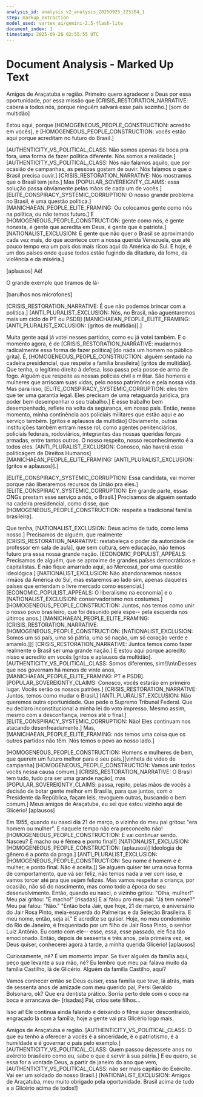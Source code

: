 ```yaml
---
analysis_id: analysis_v2_analysis_20250925_225304_1
step: markup_extraction
model_used: vertex_ai/gemini-2.5-flash-lite
document_index: 1
timestamp: 2025-09-26 02:55:55 UTC
---
```


# Document Analysis - Marked Up Text

Amigos de Araçatuba e região. Primeiro quero agradecer a Deus por essa oportunidade, por essa missão que [CRISIS_RESTORATION_NARRATIVE: caberá a todos nós, porque ninguém salvará esse país sozinho.] [som de multidão]

Estou aqui, porque [HOMOGENEOUS_PEOPLE_CONSTRUCTION: acredito em vocês], e [HOMOGENEOUS_PEOPLE_CONSTRUCTION: vocês estão aqui porque acreditam no futuro do Brasil.]

[AUTHENTICITY_VS_POLITICAL_CLASS: Não somos apenas da boca pra fora, uma forma de fazer política diferente. Nós somos a realidade.] [AUTHENTICITY_VS_POLITICAL_CLASS: Nós não falamos aquilo, que por ocasião de campanhas, as pessoas gostam de ouvir. Nós falamos o que o Brasil precisa ouvir.] [CRISIS_RESTORATION_NARRATIVE: Nós mostramos que o Brasil tem jeito.] Mas [POPULAR_SOVEREIGNTY_CLAIMS: essa solução passa obviamente pelas mãos de cada um de vocês.] [ELITE_CONSPIRACY_SYSTEMIC_CORRUPTION: O nosso grande problema no Brasil, é uma questão política.] [MANICHAEAN_PEOPLE_ELITE_FRAMING: Ou colocamos gente como nós na política, ou não temos futuro.] E [HOMOGENEOUS_PEOPLE_CONSTRUCTION: gente como nós, é gente honesta, é gente que acredita em Deus, é gente que é patriota.] [NATIONALIST_EXCLUSION: É gente que não quer o Brasil se aproximando cada vez mais, do que acontece com a nossa querida Venezuela, que até pouco tempo era um país dos mais ricos aqui da América do Sul. E hoje, é um dos países onde quase todos estão fugindo da ditadura, da fome, da violência e da miséria.]

[aplausos] Aê!

O grande exemplo que tiramos de lá-

[barulhos nos microfones]

[CRISIS_RESTORATION_NARRATIVE: É que não podemos brincar com a política.] [ANTI_PLURALIST_EXCLUSION: Nós, no Brasil, não aguentaremos mais um ciclo de PT ou PSDB] [MANICHAEAN_PEOPLE_ELITE_FRAMING: [ANTI_PLURALIST_EXCLUSION: (gritos de multidão)].]

Muita gente aqui já votei nesses partidos, como eu já votei também. E o momento agora, é de [CRISIS_RESTORATION_NARRATIVE: mudarmos radicalmente essa forma de fazer política] [do nada um homem no público grita]. É, [HOMOGENEOUS_PEOPLE_CONSTRUCTION: alguém sentado na cadeira presidencial, que respeite a família brasileira] [gritos de multidão]. Que tenha, o legítimo direito à defesa. Isso passa pela posse de arma de fogo. Alguém que respeite as nossas polícias civil e militar. São homens e mulheres que arriscam suas vidas, pelo nosso patrimônio e pela nossa vida. Mas para isso, [ELITE_CONSPIRACY_SYSTEMIC_CORRUPTION: eles têm que ter uma garantia legal. Eles precisam de uma retaguarda jurídica, pra poder bem desempenhar o seu trabalho.] E esse trabalho bem desempenhado, reflete na volta da segurança, em nosso país. Então, nesse momento, minha continência aos policiais militares que estão aqui e ao serviço também. [gritos e aplausos da multidão] Obviamente, outras instituições também entram nesse rol, como agentes penitenciários, policiais federais, rodoviários, integrantes das nossas queridas forças armadas, entre tantos outros. O nosso respeito, nosso reconhecimento é a todos eles. [ANTI_PLURALIST_EXCLUSION: Conosco, não haverá essa politicagem de Direitos Humanos] [MANICHAEAN_PEOPLE_ELITE_FRAMING: [ANTI_PLURALIST_EXCLUSION: (gritos e aplausos)].]

[ELITE_CONSPIRACY_SYSTEMIC_CORRUPTION: Essa candidata, vai morrer porque não liberaremos recursos da União pra eles.] [ELITE_CONSPIRACY_SYSTEMIC_CORRUPTION: Em grande parte, essas ONGs prestam esse serviço a nós, o Brasil.] Precisamos de alguém sentado na cadeira presidencial, como disse, que [HOMOGENEOUS_PEOPLE_CONSTRUCTION: respeite a tradicional família brasileira].

Que tenha, [NATIONALIST_EXCLUSION: Deus acima de tudo, como lema nosso.] Precisamos de alguém, que realmente [CRISIS_RESTORATION_NARRATIVE: restabeleça o poder da autoridade de professor em sala de aula], que sem cultura, sem educação, não temos futuro pra essa nossa grande nação. [ECONOMIC_POPULIST_APPEALS: Precisamos de alguém, que se aproxime de grandes países democráticos e capitalistas. E não fique amarrado aqui, ao Mercosul, por uma questão ideológica.] [NATIONALIST_EXCLUSION: Não abandonaremos nossos irmãos da América do Sul, mas estaremos ao lado sim, apenas daqueles países que entendam o livre mercado como essencial.] [ECONOMIC_POPULIST_APPEALS: O liberalismo na economia] e o [NATIONALIST_EXCLUSION: conservadorismo nos costumes.] [HOMOGENEOUS_PEOPLE_CONSTRUCTION: Juntos, nós temos como unir o nosso povo brasileiro, que foi desunido pela espe-- pela esquerda nos últimos anos.] [MANICHAEAN_PEOPLE_ELITE_FRAMING: [CRISIS_RESTORATION_NARRATIVE: [HOMOGENEOUS_PEOPLE_CONSTRUCTION: [NATIONALIST_EXCLUSION: Somos um só país, uma só pátria, uma só nação, um só coração verde e amarelo.]]] [CRISIS_RESTORATION_NARRATIVE: Juntos temos como fazer realmente o Brasil ser uma grande nação.] E estou aqui porque acredito nisso e acredito em vocês [gritos e aplausos da multidão]. [AUTHENTICITY_VS_POLITICAL_CLASS: Somos diferentes, sim!]\n\nDesses que nos governam há menos de vinte anos, [MANICHAEAN_PEOPLE_ELITE_FRAMING: PT e PSDB]. [POPULAR_SOVEREIGNTY_CLAIMS: Conosco, vocês estarão em primeiro lugar. Vocês serão os nossos patrões.] [CRISIS_RESTORATION_NARRATIVE: Juntos, temos como mudar o Brasil.] [ANTI_PLURALIST_EXCLUSION: Não queremos outra oportunidade. Que pede o Supremo Tribunal Federal. Que eu declaro inconstitucional a minha lei do voto impresso. Mesmo assim, mesmo com a desconfiança, iremos até o final.] [ELITE_CONSPIRACY_SYSTEMIC_CORRUPTION: Não! Eles continuam nos atacando desenfreadamente.] Mas, [MANICHAEAN_PEOPLE_ELITE_FRAMING: nós temos uma coisa que os outros partidos não têm. Nós temos o povo ao nosso lado.]

[HOMOGENEOUS_PEOPLE_CONSTRUCTION: Homens e mulheres de bem, que querem um futuro melhor para o seu país.][vinheta de vídeo de campanha] [HOMOGENEOUS_PEOPLE_CONSTRUCTION: Vamos unir todos vocês nessa causa comum.] [CRISIS_RESTORATION_NARRATIVE: O Brasil tem tudo, tudo pra ser uma grande nação], mas [POPULAR_SOVEREIGNTY_CLAIMS: passa, repito, pelas mãos de vocês a decisão de botar gente melhor em Brasília, para que juntos, com o Presidente da República, façam leis, revoguem outras, buscando o bem comum.] Meus amigos de Araçatuba, eu sei que estou vizinho aqui de Glicério! [aplausos]

Em 1955, quando eu nasci dia 21 de março, o vizinho do meu pai gritou: \"era homem ou mulher\". E naquele tempo não era preconceito não! [HOMOGENEOUS_PEOPLE_CONSTRUCTION: E vai continuar sendo. Nasceu? É macho ou é fêmea e ponto final!] [NATIONALIST_EXCLUSION: [HOMOGENEOUS_PEOPLE_CONSTRUCTION: (aplausos)] Ideologia de gênero é a ponta da praga.] [ANTI_PLURALIST_EXCLUSION: [HOMOGENEOUS_PEOPLE_CONSTRUCTION: Seu nome é homem e é mulher, e ponto final. Não é aceita.]] Se alguém quiser ter uma nova forma de comportamento, que vá ser feliz, não temos nada a ver com isso, e vamos torcer até pra que sejam felizes. Mas vamos respeitar a criança, por ocasião, não só do nascimento, mas como todo a época do seu desenvolvimento. Então, quando eu nasci, o vizinho gritou: \"Olha, mulher!\" Meu pai gritou: \"É macho!\" [risadas] E aí falou pro meu pai: \"Já tem nome?\" Meu pai falou: \"Não.\" \"Então bota Jair, que hoje, 21 de março, é aniversário do Jair Rosa Pinto, meia-esquerda do Palmeiras e da Seleção Brasileira. E meu nome, então, seja aí.\" E acredite se quiser. Hoje, no meu condomínio do Rio de Janeiro, é frequentado por um filho de Jair Rosa Pinto, o senhor Luiz Antônio. Eu conto com ele-- esse, essa, esse passado, ele fica tão emocionado. Então, depois de sessenta e três anos, pela primeira vez, se Deus quiser, conhecerei agora à tarde, a minha querida Glicério! [aplausos]

Curiosamente, né? É um momento ímpar. Se tiver alguém da família aqui, peço que levante a sua mão, né? Eu lembro que meu pai falava muito da família Castilho, lá de Glicério. Alguém da família Castilho, aqui?

Vamos conhecer então se Deus quiser, essa família que teve, lá atrás, mais de sessenta anos de amizade com meu querido pai, Persi Geraldo Bolsonaro, ok? Que era dentista prático. Sorria perto dele com o coco na boca e arrancava de- [risadas] Pai, criou sete filhos...

Isso aí! Ele continua ainda falando e deixando o filme super descontraído, engraçado lá com a família, hoje a gente vai pra Glicério logo mais.

Amigos de Araçatuba e região. [AUTHENTICITY_VS_POLITICAL_CLASS: O que eu tenho a oferecer a vocês é a sinceridade, é o patriotismo, é a humildade e é governar o país pelo exemplo.] [AUTHENTICITY_VS_POLITICAL_CLASS: Quem passou dezessete anos no exército brasileiro como eu, sabe o que é servir à sua pátria.] E eu quero, se essa for a vontade Deus, a partir de janeiro do ano que vem, [AUTHENTICITY_VS_POLITICAL_CLASS: não ser mais capitão do Exército. Vai ser um soldado do nosso Brasil.] [NATIONALIST_EXCLUSION: Amigos de Araçatuba, meu muito obrigado pela oportunidade. Brasil acima de tudo e a Glicério acima de todos!]